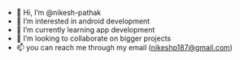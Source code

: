 - 👋 Hi, I’m @nikesh-pathak
- 👀 I’m interested in android development
- 🌱 I’m currently learning app development
- 💞️ I’m looking to collaborate on bigger projects
- 📫 you can reach me through my email (nikeshp187@gmail.com)

<!---
nikesh-pathak/nikesh-pathak is a ✨ special ✨ repository because its `README.md` (this file) appears on your GitHub profile.
You can click the Preview link to take a look at your changes.
--->
